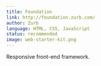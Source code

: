 ```yaml
---
title: Foundation
link: http://foundation.zurb.com/
author: Zurb
language: HTML, CSS, JavaScript
status: recommended
image: web-starter-kit.png
---
```


Responsive front-end framework.
